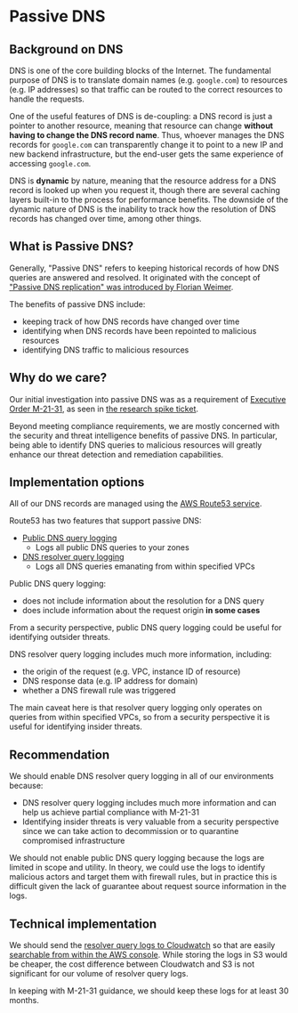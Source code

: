 # Passive DNS

## Background on DNS

DNS is one of the core building blocks of the Internet. The fundamental purpose of DNS is to translate domain names (e.g. `google.com`) to resources (e.g. IP addresses) so that traffic can be routed to the correct resources to handle the requests.

One of the useful features of DNS is de-coupling: a DNS record is just a pointer to another resource, meaning that resource can change **without having to change the DNS record name**. Thus, whoever manages the DNS records for `google.com` can transparently change it to point to a new IP and new backend infrastructure, but the end-user gets the same experience of accessing `google.com`.

DNS is **dynamic** by nature, meaning that the resource address for a DNS record is looked up when you request it, though there are several caching layers built-in to the process for performance benefits. The downside of the dynamic nature of DNS is the inability to track how the resolution of DNS records has changed over time, among other things.

## What is Passive DNS?

Generally, "Passive DNS" refers to keeping historical records of how DNS queries are answered and resolved. It originated with the concept of ["Passive DNS replication" was introduced by Florian Weimer](https://www.enyo.de/fw/software/dnslogger/first2005-paper.pdf).

The benefits of passive DNS include:

- keeping track of how DNS records have changed over time
- identifying when DNS records have been repointed to malicious resources
- identifying DNS traffic to malicious resources

## Why do we care?

Our initial investigation into passive DNS was as a requirement of [Executive Order M-21-31](https://www.whitehouse.gov/wp-content/uploads/2021/08/M-21-31-Improving-the-Federal-Governments-Investigative-and-Remediation-Capabilities-Related-to-Cybersecurity-Incidents.pdf), as seen in [the research spike ticket](https://github.com/cloud-gov/product/issues/2153).

Beyond meeting compliance requirements, we are mostly concerned with the security and threat intelligence benefits of passive DNS. In particular, being able to identify DNS queries to malicious resources will greatly enhance our threat detection and remediation capabilities.

## Implementation options

All of our DNS records are managed using the [AWS Route53 service](https://aws.amazon.com/route53/).

Route53 has two features that support passive DNS:

- [Public DNS query logging](https://docs.aws.amazon.com/Route53/latest/DeveloperGuide/query-logs.html)
  - Logs all public DNS queries to your zones
- [DNS resolver query logging](https://docs.aws.amazon.com/Route53/latest/DeveloperGuide/resolver-query-logs.html)
  - Logs all DNS queries emanating from within specified VPCs

Public DNS query logging:

- does not include information about the resolution for a DNS query
- does include information about the request origin **in some cases**

From a security perspective, public DNS query logging could be useful for identifying outsider threats.

DNS resolver query logging includes much more information, including:

- the origin of the request (e.g. VPC, instance ID of resource)
- DNS response data (e.g. IP address for domain)
- whether a DNS firewall rule was triggered

The main caveat here is that resolver query logging only operates on queries from within specified VPCs, so from a security perspective it is useful for identifying insider threats.

## Recommendation

We should enable DNS resolver query logging in all of our environments because:

- DNS resolver query logging includes much more information and can help us achieve partial compliance with M-21-31
- Identifying insider threats is very valuable from a security perspective since we can take action to decommission or to quarantine compromised infrastructure

We should not enable public DNS query logging because the logs are limited in scope and utility. In theory, we could use the logs to identify malicious actors and target them with firewall rules, but in practice this is difficult given the lack of guarantee about request source information in the logs.

## Technical implementation

We should send the [resolver query logs to Cloudwatch](https://docs.aws.amazon.com/Route53/latest/DeveloperGuide/resolver-query-logs-choosing-target-resource.html) so that are easily [searchable from within the AWS console](https://aws.amazon.com/blogs/aws/log-your-vpc-dns-queries-with-route-53-resolver-query-logs/). While storing the logs in S3 would be cheaper, the cost difference between Cloudwatch and S3 is not significant for our volume of resolver query logs.

In keeping with M-21-31 guidance, we should keep these logs for at least 30 months.